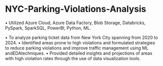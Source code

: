 # NYC-Parking-Violations-Analysis

• Utilized Azure Cloud, Azure Data Factory, Blob Storage, Databricks, PySpark, SparkSQL, PowerBI, Python,
ML.

• To analyze parking ticket data from New York City spanning from 2020 to 2024.
• Identified areas prone to high violations and formulated strategies to reduce parking violations and
improve traffic management using ML andEDAtechniques.
• Provided detailed insights and projections of areas with high violation rates through the use of data
visualization tools.
